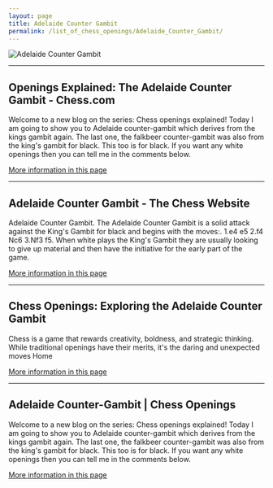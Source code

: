 ```yaml
---
layout: page
title: Adelaide Counter Gambit
permalink: /list_of_chess_openings/Adelaide_Counter_Gambit/
---
```


![Adelaide Counter Gambit](https://www.thechesswebsite.com/wp-content/uploads/2019/09/adelaide-counter-gambit.png)

---

## Openings Explained: The Adelaide Counter Gambit - Chess.com

Welcome to a new blog on the series: Chess openings explained! Today I am going to show you to Adelaide counter-gambit which derives from the kings gambit again. The last one, the falkbeer counter-gambit was also from the king's gambit for black. This too is for black. If you want any white openings then you can tell me in the comments below.

[More information in this page](https://www.chess.com/blog/GM-NiruMalVij/openings-explained-the-adelaide-counter-gambit)

---

## Adelaide Counter Gambit - The Chess Website

Adelaide Counter Gambit. The Adelaide Counter Gambit is a solid attack against the King's Gambit for black and begins with the moves:. 1.e4 e5 2.f4 Nc6 3.Nf3 f5. When white plays the King's Gambit they are usually looking to give up material and then have the initiative for the early part of the game.

[More information in this page](https://www.thechesswebsite.com/adelaide-counter-gambit/)

---

## Chess Openings: Exploring the Adelaide Counter Gambit

Chess is a game that rewards creativity, boldness, and strategic thinking. While traditional openings have their merits, it's the daring and unexpected moves Home

[More information in this page](https://thetimesofchess.com/chess/chess-openings-adelaide-counter-gambit/)

---

## Adelaide Counter-Gambit | Chess Openings

Welcome to a new blog on the series: Chess openings explained! Today I am going to show you to Adelaide counter-gambit which derives from the kings gambit again. The last one, the falkbeer counter-gambit was also from the king's gambit for black. This too is for black. If you want any white openings then you can tell me in the comments below.

[More information in this page](https://tymoteuszj.github.io/jekyll/update/2024/03/12/Adelaide-Counter-Gambit.html)

